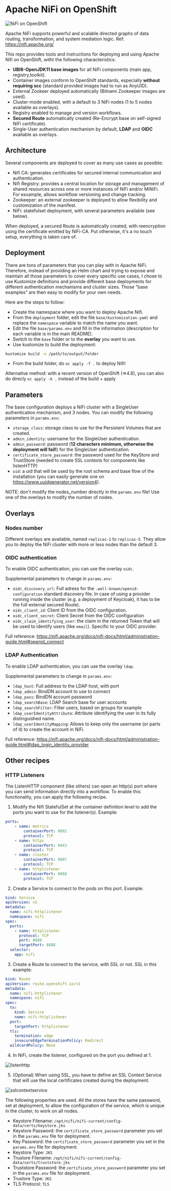 # Apache NiFi on OpenShift

![NiFi on OpenShift](doc/img/nifi-openshift.png)

Apache NiFi supports powerful and scalable directed graphs of data routing, transformation, and system mediation logic.
Ref: <https://nifi.apache.org/>

This repo provides tools and instructions for deploying and using Apache Nifi on OpenShift, witht the following characteristics:

* **UBI8-OpenJDK11 base images** for all NiFi components (main app, registry,toolkit).
* Container images conform to OpenShift standards, especially **without requiring scc** (standard provided images had to run as AnyUID).
* External Zookeer deployed automatically (Bitnami Zookeeper images are used).
* Cluster-mode enabled, with a default to 3 NiFi nodes (1 to 5 nodes available as overlays).
* Registry enabled to manage and version workflows.
* **Secured Route** automatically created (Re-Encrypt base on self-signed NiFi certificate).
* Single-User authentication mechanism by default, **LDAP** and **OIDC** available as overlays.

## Architecture

Several components are deployed to cover as many use cases as possible:

* Nifi CA: generates certificates for secured internal communication and authentication.
* Nifi Registry: provides a central location for storage and management of shared resources across one or more instances of NiFi and/or MiNiFi. For exxample, allows workflow versioning and change tracking.
* Zookeeper: an external zookeeper is deployed to allow flexibility and customization of the manifest.
* NiFi: statefulset deployment, with several parameters available (see below).

When deployed, a secured Route is automatically created, with reencryption using the certificate emitted by NiFi-CA. Put otherwise, it's a no touch setup, everything is taken care of.

## Deployment

There are tons of parameters that you can play with in Apache NiFi. Therefore, instead of providing an Helm chart and trying to expose and maintain all those parameters to cover every specific use cases, I chose to use Kustomize definitions and provide different base deployments for different authentication mechanisms and cluster sizes. Those "base examples" are then easy to modify for your own needs.

Here are the steps to follow:

* Create the namespace where you want to deploy Apache Nifi.
* From the `deployment` folder, edit the file `base/kustomization.yaml` and replace the `namespace` variable to match the name you want.
* Edit the file `base/params.env` and fill in the information (description for each variable is in the main README).
* Switch to the `base` folder or to the **overlay** you want to use.
* Use kustomize to build the deployment:

```bash
kustomize build -o /path/to/output/folder
```

* From the build folder, do `oc apply -f .` to deploy Nifi!

Alternative method: with a recent version of OpenShift (=>4.8), you can also do direcly `oc apply -k .` instead of the build + apply

## Parameters

The base configuration deploys a NiFi cluster with a SingleUser authentication mechanism, and 3 nodes. You can modify the following parameters in `params.env`:

* `storage_class`: storage class to use for the Persistent Volumes that are created.
* `admin_identity`: username for the SingleUser authentication.
* `admin_password`: password (**12 characters minimum, otherwise the deployment will fail!**) for the SingleUser authentication.
* `certificate_store_password`: the password used for the KeyStore and TrustStore (needed to create SSL contexts for components like listenHTTP)
* `uid`: a uid that will be used by the root schema and base flow of the installation (you can easily generate one on <https://www.uuidgenerator.net/version4>).

NOTE: don't modify the nodes_number directly in the `params.env` file! Use one of the overlays to modify the number of nodes.

## Overlays

### Nodes number

Different overlays are available, named `replicas-1` to `replicas-5`. They allow you to deploy the NiFi cluster with more or less nodes than the default 3.

### OIDC authentication

To enable OIDC authentication, you can use the overlay `oidc`.

Supplemental parameters to change in `params.env`:

* `oidc_discovery_url`: Full adress for the `.well-known/openid-configuration` standard discovery file. In case of using a provider running inside the cluster (e.g. a deployment of Keycloak), it has to be the full external secured Route).
* `oidc_client_id`: Client ID from the OIDC configuration.
* `oidc_client_secret`: Client Secret from the OIDC configuration
* `oidc_claim_identifying_user`: the claim in the returned Token that will be used to identify users (like `email`). Specific to your OIDC provider.

Full reference: <https://nifi.apache.org/docs/nifi-docs/html/administration-guide.html#openid_connect>

### LDAP Authentication

To enable LDAP authentication, you can use the overlay `ldap`.

Supplemental parameters to change in `params.env`:

* `ldap_host`: Full address to the LDAP host, with port
* `ldap_admin`: BindDN account to use to connect
* `ldap_pass`: BindDN account password
* `ldap_searchBase`: LDAP Search base for user accounts
* `ldap_searchFilter`: Filter users, based on groups for example
* `ldap_userIdentityAttribute`: Attribute identifying the user in its fully distinguished name.
* `ldap_userIdentityMapping`: Allows to keep only the username (or parts of it) to create the account in NiFi.

Full reference: <https://nifi.apache.org/docs/nifi-docs/html/administration-guide.html#ldap_login_identity_provider>

## Other recipes

### HTTP Listeners

The ListenHTTP component (like others) can open an http(s) port where you can send information directly into a workflow. To enable this functionality, you can apply the following recipe.

1. Modify the Nifi StatefulSet at the container definition level to add the ports you want to use for the listener(s). Example:

```yaml
ports:
    - name: metrics
        containerPort: 9092
        protocol: TCP
    - name: https
        containerPort: 9443
        protocol: TCP
    - name: cluster
        containerPort: 6007
        protocol: TCP
    - name: httplistener
        containerPort: 8888
        protocol: TCP
```

2. Create a Service to connect to the pods on this port. Example:

```yaml
kind: Service
apiVersion: v1
metadata:
  name: nifi-httplistener
  namespace: nifi
spec:
  ports:
    - name: httplistener
      protocol: TCP
      port: 8888
      targetPort: 8888
  selector:
    app: nifi
```

3. Create a Route to connect to the service, with SSL or not. SSL in this example:

```yaml
kind: Route
apiVersion: route.openshift.io/v1
metadata:
  name: nifi-httplistener
  namespace: nifi
spec:
  to:
    kind: Service
    name: nifi-httplistener
  port:
    targetPort: httplistener
  tls:
    termination: edge
    insecureEdgeTerminationPolicy: Redirect
  wildcardPolicy: None
```

4. In NiFi, create the listener, configured on the port you defined at 1.

![listenhttp](doc/img/listenhttp.png)

5. (Optional) When using SSL, you have to define an SSL Context Service that will use the local certificates created during the deployment.

![sslcontextservice](doc/img/sslcontext.png)

The following properties are used. All the stores have the same password, set at deployment, to allow the configuration of the service, which is unique in the cluster, to work on all nodes.

* Keystore Filename: `/opt/nifi/nifi-current/config-data/certs/keystore.jks`
* Keystore Password: the `certificate_store_password` parameter you set in the `params.env` file for deployment.
* Key Password: the `certificate_store_password` parameter you set in the `params.env` file for deployment.
* Keystore Type: `JKS`
* Trustore Filename: `/opt/nifi/nifi-current/config-data/certs/truststore.jks`
* Truststore Password: the `certificate_store_password` parameter you set in the `params.env` file for deployment.
* Trustore Type: `JKS`
* TLS Protocol: `TLS`
